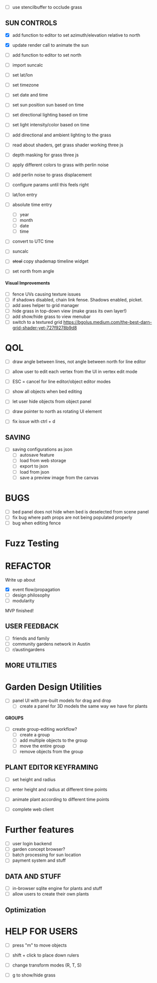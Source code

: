 - [ ] use stencilbuffer to occlude grass

## SUN CONTROLS
- [x] add function to editor to set azimuth/elevation relative to north
- [x] update render call to animate the sun

- [ ] add function to editor to set north
- [ ] import suncalc
- [ ] set lat/lon
- [ ] set timezone
- [ ] set date and time

- [ ] set sun position sun based on time
- [ ] set directional lighting based on time
- [ ] set light intensity/color based on time
- [ ] add directional and ambient lighting to the grass

- [ ] read about shaders, get grass shader working three js
- [ ] depth masking for grass three js
- [ ] apply different colors to grass with perlin noise
- [ ] add perlin noise to grass displacement

- [ ] configure params until this feels right

- [ ] lat/lon entry
- [ ] absolute time entry
    - [ ] year
    - [ ] month
    - [ ] date
    - [ ] time
- [ ] convert to UTC time

- [ ] suncalc

- [ ] ~~steal~~ copy shademap timeline widget
- [ ] set north from angle

#### Visual Improvements
- [ ] fence UVs causing texture issues
- [ ] if shadows disabled, chain link fense. Shadows enabled, picket.
- [ ] add axes helper to grid manager
- [ ] hide grass in top-down view (make grass its own layer!)
- [ ] add show/hide grass to view menubar 
- [ ] switch to a textured grid
https://bgolus.medium.com/the-best-darn-grid-shader-yet-727f9278b9d8

# QOL
- [ ] draw angle between lines, not angle between north for line editor
- [ ] allow user to edit each vertex from the UI in vertex edit mode
- [ ] ESC = cancel for line editor/object editor modes
- [ ] show all objects when bed editing

- [ ] let user hide objects from object panel

- [ ] draw pointer to north as rotating UI element
- [ ] fix issue with ctrl + d

## SAVING
- [ ] saving configurations as json
    - [ ] autosave feature
    - [ ] load from web storage
    - [ ] export to json
    - [ ] load from json
    - [ ] save a preview image from the canvas

# BUGS
- [ ] bed panel does not hide when bed is deselected from scene panel
- [ ] fix bug where path props are not being populated properly
- [ ] bug when editing fence

# Fuzz Testing

# REFACTOR

Write up about 
- [x] event flow/propagation
- [ ] design philosophy
- [ ] modularity

MVP finished!

## USER FEEDBACK
- [ ] friends and family
- [ ] community gardens network in Austin
- [ ] r/austingardens

## MORE UTILITIES

# Garden Design Utilities
- [ ] panel UI with pre-built models for drag and drop
    - [ ] create a panel for 3D models the same way we have for plants

#### GROUPS
- [ ] create group-editing workflow?
    - [ ] create a group
    - [ ] add multiple objects to the group
    - [ ] move the entire group
    - [ ] remove objects from the group

## PLANT EDITOR KEYFRAMING
- [ ] set height and radius
- [ ] enter height and radius at different time points
- [ ] animate plant according to different time points

- [ ] complete web client

# Further features
- [ ] user login backend
- [ ] garden concept browser?
- [ ] batch processing for sun location
- [ ] payment system and stuff

## DATA AND STUFF
- [ ] in-browser sqlite engine for plants and stuff
- [ ] allow users to create their own plants

## Optimization

# HELP FOR USERS
- [ ] press "m" to move objects
- [ ] shift + click to place down rulers
- [ ] change transform modes (R, T, S)
- [ ] g to show/hide grass

